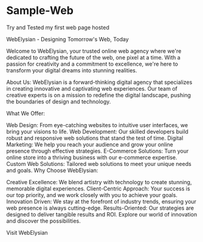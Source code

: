 # Sample-Web
Try and Tested my first web page hosted   



WebElysian - Designing Tomorrow's Web, Today

Welcome to WebElysian, your trusted online web agency where we're dedicated to crafting the future of the web, one pixel at a time. With a passion for creativity and a commitment to excellence, we're here to transform your digital dreams into stunning realities.

About Us:
WebElysian is a forward-thinking digital agency that specializes in creating innovative and captivating web experiences. Our team of creative experts is on a mission to redefine the digital landscape, pushing the boundaries of design and technology.

What We Offer:

Web Design: From eye-catching websites to intuitive user interfaces, we bring your visions to life.
Web Development: Our skilled developers build robust and responsive web solutions that stand the test of time.
Digital Marketing: We help you reach your audience and grow your online presence through effective strategies.
E-Commerce Solutions: Turn your online store into a thriving business with our e-commerce expertise.
Custom Web Solutions: Tailored web solutions to meet your unique needs and goals.
Why Choose WebElysian:

Creative Excellence: We blend artistry with technology to create stunning, memorable digital experiences.
Client-Centric Approach: Your success is our top priority, and we work closely with you to achieve your goals.
Innovation Driven: We stay at the forefront of industry trends, ensuring your web presence is always cutting-edge.
Results-Oriented: Our strategies are designed to deliver tangible results and ROI.
Explore our world of innovation and discover the possibilities.

Visit WebElysian
